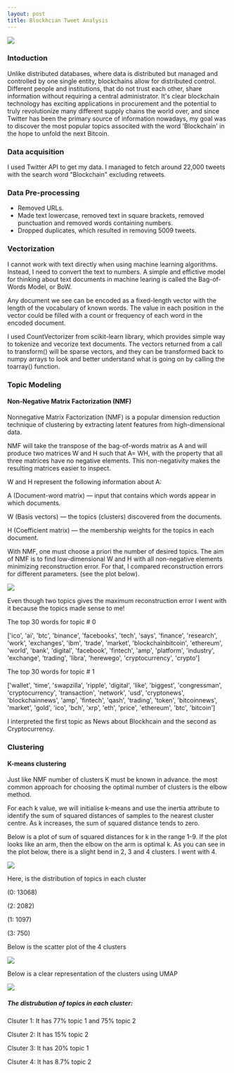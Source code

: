 ```yaml
---
layout: post
title: Blockhcian Tweet Analysis
---
```





![](images/word_cloud.png)

### Intoduction 
Unlike distributed databases, where data is distributed but managed and controlled by one single entity, blockchains allow for distributed control. Different people and institutions, that do not trust each other, share information without requiring a central administrator. It's clear blockchain technology has exciting applications in procurement and the potential to truly revolutionize many different supply chains the world over, and since Twitter has been the primary source of information nowadays, my goal was to discover the most popular topics associted with the word 'Blockchain' in the hope to unfold the next Bitcoin.



### Data acquisition
I used Twitter API to get my data. I managed to fetch around 22,000 tweets with the search word "Blockchain" excluding retweets.

### Data Pre-processing 
* Removed URLs.
* Made text lowercase, removed text in square brackets, removed punctuation and removed words containing numbers.
* Dropped duplicates, which resulted in removing 5009 tweets. 

### Vectorization
I cannot work with text directly when using machine learning algorithms. Instead, I need to convert the text to numbers.
A simple and effictive model for thinking about text documents in machine learing is called the Bag-of-Words Model, or BoW.

Any document we see can be encoded as a fixed-length vector with the length of the vocabulary of known words. The value in each position in the vector could be filled with a count or frequency of each word in the encoded document.

I used CountVectorizer from scikit-learn library, which provides simple way to tokenize and vecorize text documents. 
The vectors returned from a call to transform() will be sparse vectors, and they can be transformed back to numpy arrays to look and better understand what is going on by calling the toarray() function.

### Topic Modeling

#### Non-Negative Matrix Factorization (NMF)
Nonnegative Matrix Factorization (NMF) is a popular dimension reduction technique of clustering by extracting latent features from high-dimensional data.

NMF will take the transpose of the bag-of-words matrix as A and will produce two matrices W and H such that A= WH, with the property that all three matrices have no negative elements. This non-negativity makes the resulting matrices easier to inspect.

W and H represent the following information about A:

A (Document-word matrix) — input that contains which words appear in which documents.

W (Basis vectors) — the topics (clusters) discovered from the documents.

H (Coefficient matrix) — the membership weights for the topics in each document.

With NMF, one must choose a priori the number of desired topics. The aim of NMF is to find low-dimensional W and H with all non-negative elements minimizing reconstruction error. For that, I compared reconstruction errors for different parameters. (see the plot below). 

![](images/nmf.png)

Even though two topics gives the maximum reconstruction error I went with it because the topics made sense to me! 

The top 30 words for topic #  0
<div class="message">
['ico', 'ai', 'btc', 'binance', 'facebooks', 'tech', 'says', 'finance', 'research', 'work', 'exchanges', 'ibm', 'trade', 'market', 'blockchainbitcoin', 'ethereum', 'world', 'bank', 'digital', 'facebook', 'fintech', 'amp', 'platform', 'industry', 'exchange', 'trading', 'libra', 'herewego', 'cryptocurrency', 'crypto']
</div>

The top 30 words for topic #  1
<div class="message">
['wallet', 'time', 'swapzilla', 'ripple', 'digital', 'like', 'biggest', 'congressman', 'cryptocurrency', 'transaction', 'network', 'usd', 'cryptonews', 'blockchainnews', 'amp', 'fintech', 'qash', 'trading', 'token', 'bitcoinnews', 'market', 'gold', 'ico', 'bch', 'xrp', 'eth', 'price', 'ethereum', 'btc', 'bitcoin'] 
</div>

I interpreted the first topic as News about Blockhcain and the second as Cryptocurrency. 

### Clustering

#### K-means clustering
Just like NMF number of clusters K must be known in advance. the most common approach for choosing the optimal number of clusters is the elbow method. 

For each k value, we will initialise k-means and use the inertia attribute to identify the sum of squared distances of samples to the nearest cluster centre. As k increases, the sum of squared distance tends to zero.

Below is a plot of sum of squared distances for k in the range 1-9. If the plot looks like an arm, then the elbow on the arm is optimal k. As you can see in the plot below, there is a slight bend in 2, 3 and 4 clusters. I went with 4.

![](images/elbow_method.png)

Here, is the distribution of topics in each cluster
<div class="message">
(0: 13068) 
  
(2: 2082)

(1: 1097)

(3: 750)
</div>

Below is the scatter plot of the 4 clusters 

![](images/k_means.png)

Below is a clear representation of the clusters using UMAP

![](images/umap.png)

##### The distrubution of topics in each cluster: 
Clsuter 1: 
It has 77% topic 1 and 75% topic 2

Clsuter 2: 
It has 15% topic 2 

Clsuter 3: 
It has 20% topic 1 

Clsuter 4: 
It has 8.7% topic 2

